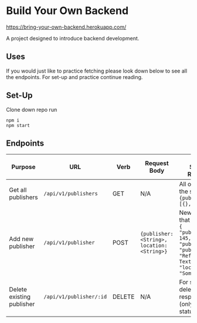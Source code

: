 # Build Your Own Backend

https://bring-your-own-backend.herokuapp.com/

A project designed to introduce backend development.

## Uses

If you would just like to practice fetching please look down below to see all the endpoints. For set-up and practice continue reading. 

## Set-Up

Clone down repo run
```
npm i 
npm start
```

## Endpoints

| Purpose | URL | Verb | Request Body | Sample Success Response |
|----|----|----|----|----|
| Get all publishers |`/api/v1/publishers`| GET | N/A | All orders on the server: `{publishers: [{}, {}, ...]}` |
| Add new publisher |`/api/v1/publisher`| POST | `{publisher: <String>, location: <String>}` | New publisher that was added: `{ "publisher_id": 145, "publisher": { "publisher": "Refactor Text", "location": "Somewhere" }}` |
| Delete existing publisher |`/api/v1/publisher/:id`| DELETE | N/A | For successful deletion: No response body (only 204 status code) |
